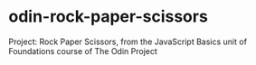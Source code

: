 # odin-rock-paper-scissors
Project: Rock Paper Scissors, from the JavaScript Basics unit of Foundations course of The Odin Project
